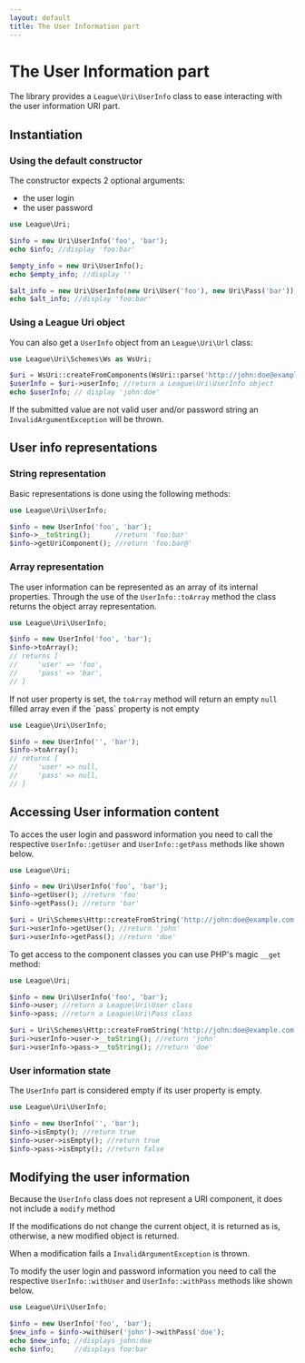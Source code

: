 ```yaml
---
layout: default
title: The User Information part
---
```


# The User Information part

The library provides a `League\Uri\UserInfo` class to ease interacting with the user information URI part.

## Instantiation

### Using the default constructor

The constructor expects 2 optional arguments:

- the user login
- the user password

~~~php
use League\Uri;

$info = new Uri\UserInfo('foo', 'bar');
echo $info; //display 'foo:bar'

$empty_info = new Uri\UserInfo();
echo $empty_info; //display ''

$alt_info = new Uri\UserInfo(new Uri\User('foo'), new Uri\Pass('bar'));
echo $alt_info; //display 'foo:bar'
~~~

### Using a League Uri object

You can also get a `UserInfo` object from an `League\Uri\Url` class:

~~~php
use League\Uri\Schemes\Ws as WsUri;

$uri = WsUri::createFromComponents(WsUri::parse('http://john:doe@example.com:81/'));
$userInfo = $uri->userInfo; //return a League\Uri\UserInfo object
echo $userInfo; // display 'john:doe'
~~~

<p class="message-warning">If the submitted value are not valid user and/or password string an <code>InvalidArgumentException</code> will be thrown.</p>

## User info representations

### String representation

Basic representations is done using the following methods:

~~~php
use League\Uri\UserInfo;

$info = new UserInfo('foo', 'bar');
$info->__toString();      //return 'foo:bar'
$info->getUriComponent(); //return 'foo:bar@'
~~~

### Array representation

The user information can be represented as an array of its internal properties. Through the use of the `UserInfo::toArray` method the class returns the object array representation.

~~~php
use League\Uri\UserInfo;

$info = new UserInfo('foo', 'bar');
$info->toArray();
// returns [
//     'user' => 'foo',
//     'pass' => 'bar',
// ]
~~~

<p class="message-notice">If not user property is set, the <code>toArray</code> method will return an empty <code>null</code> filled array even if the `pass` property is not empty</p>

~~~php
use League\Uri\UserInfo;

$info = new UserInfo('', 'bar');
$info->toArray();
// returns [
//     'user' => null,
//     'pass' => null,
// ]
~~~

## Accessing User information content

To acces the user login and password information you need to call the respective `UserInfo::getUser` and `UserInfo::getPass` methods like shown below.

~~~php
use League\Uri;

$info = new Uri\UserInfo('foo', 'bar');
$info->getUser(); //return 'foo'
$info->getPass(); //return 'bar'

$uri = Uri\Schemes\Http::createFromString('http://john:doe@example.com:81/');
$uri->userInfo->getUser(); //return 'john'
$uri->userInfo->getPass(); //return 'doe'
~~~

To get access to the component classes you can use PHP's magic `__get` method:

~~~php
use League\Uri;

$info = new Uri\UserInfo('foo', 'bar');
$info->user; //return a League\Uri\User class
$info->pass; //return a League\Uri\Pass class

$uri = Uri\Schemes\Http::createFromString('http://john:doe@example.com:81/');
$uri->userInfo->user->__toString(); //return 'john'
$uri->userInfo->pass->__toString(); //return 'doe'
~~~

### User information state

The `UserInfo` part is considered empty if its user property is empty.

~~~php
use League\Uri\UserInfo;

$info = new UserInfo('', 'bar');
$info->isEmpty(); //return true
$info->user->isEmpty(); //return true
$info->pass->isEmpty(); //return false
~~~

## Modifying the user information

<p class="message-notice">Because the <code>UserInfo</code> class does not represent a URI component, it does not include a <code>modify</code> method</p>

<p class="message-notice">If the modifications do not change the current object, it is returned as is, otherwise, a new modified object is returned.</p>

<p class="message-warning">When a modification fails a <code>InvalidArgumentException</code> is thrown.</p>

To modify the user login and password information you need to call the respective `UserInfo::withUser` and `UserInfo::withPass` methods like shown below.

~~~php
use League\Uri\UserInfo;

$info = new UserInfo('foo', 'bar');
$new_info = $info->withUser('john')->withPass('doe');
echo $new_info; //displays john:doe
echo $info;     //displays foo:bar
~~~
